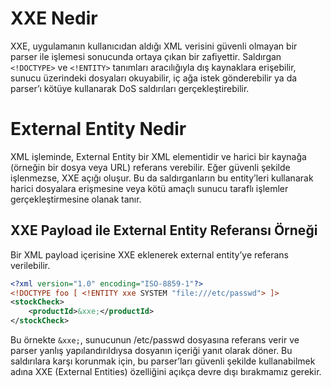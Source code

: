 # XXE Nedir
XXE, uygulamanın kullanıcıdan aldığı XML verisini güvenli olmayan bir parser ile işlemesi sonucunda ortaya çıkan bir zafiyettir. Saldırgan ```<!DOCTYPE>``` ve ```<!ENTITY>``` tanımları aracılığıyla dış kaynaklara erişebilir, sunucu üzerindeki dosyaları okuyabilir, iç ağa istek gönderebilir ya da parser’ı kötüye kullanarak DoS saldırıları gerçekleştirebilir.

#  External Entity Nedir
XML işleminde, External Entity bir XML elementidir ve harici bir kaynağa (örneğin bir dosya veya URL) referans verebilir. Eğer güvenli şekilde işlenmezse, XXE açığı oluşur. Bu da saldırganların bu entity’leri kullanarak harici dosyalara erişmesine veya kötü amaçlı sunucu taraflı işlemler gerçekleştirmesine olanak tanır.

## XXE Payload ile External Entity Referansı Örneği
Bir XML payload içerisine XXE eklenerek external entity’ye referans verilebilir.
```xml
<?xml version="1.0" encoding="ISO-8859-1"?>
<!DOCTYPE foo [ <!ENTITY xxe SYSTEM "file:///etc/passwd"> ]>
<stockCheck>
    <productId>&xxe;</productId>
</stockCheck>
```

Bu örnekte ```&xxe;```, sunucunun /etc/passwd dosyasına referans verir ve parser yanlış yapılandırıldıysa dosyanın içeriği yanıt olarak döner. Bu saldırılara karşı korunmak için, bu parser’ları güvenli şekilde kullanabilmek adına XXE (External Entities) özelliğini açıkça devre dışı bırakmamız gerekir.